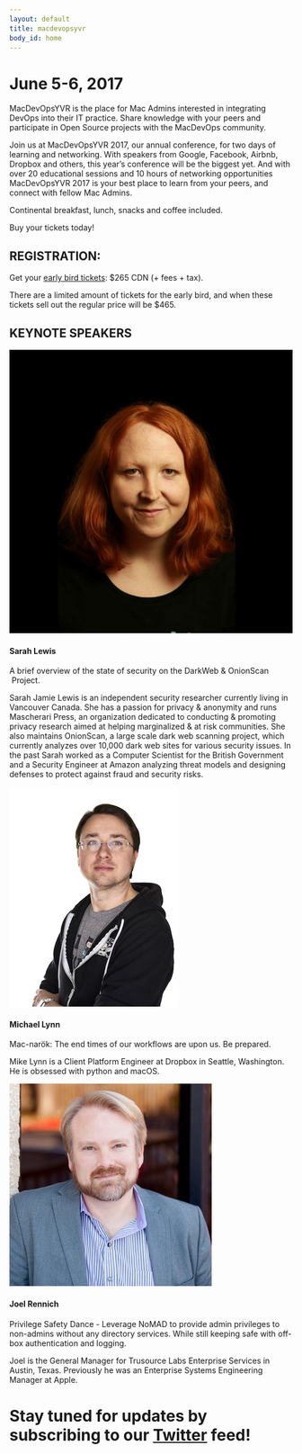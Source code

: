 ```yaml
---
layout: default
title: macdevopsyvr
body_id: home
---
```


# June 5-6, 2017

MacDevOpsYVR is the place for Mac Admins interested in integrating DevOps into their IT practice. Share knowledge with your peers and participate in Open Source projects with the MacDevOps community.
 
Join us at MacDevOpsYVR 2017, our annual conference, for two days of learning and networking. With speakers from Google, Facebook, Airbnb, Dropbox and others, this year’s conference will be the biggest yet. And with over 20 educational sessions and 10 hours of networking opportunities MacDevOpsYVR 2017 is your best place to learn from your peers, and connect with fellow Mac Admins.

Continental breakfast, lunch, snacks and coffee included.
 
Buy your tickets today!

## REGISTRATION:

Get your <a href="https://www.eventbrite.com/e/macdevopsyvr-2017-tickets-31630087443">early bird tickets</a>: $265 CDN (+ fees + tax).

There are a limited amount of tickets for the early bird, and when these tickets sell out the regular price will be $465.



## KEYNOTE SPEAKERS ##

<div class="col-xs-12 pull-left thumbnail">
  <img class="vid-thumb" src="/assets/sarah-profile-3.jpg">
  <div class="responsive">
    <h4>Sarah Lewis</h4>
    <p>
      A brief overview of the state of security on the DarkWeb & OnionScan
 Project.
    </p>
    <p class="lead">
      Sarah Jamie Lewis is an independent security researcher currently
living in Vancouver Canada. She has a passion for privacy & anonymity
and runs Mascherari Press, an organization dedicated to conducting &
promoting privacy research aimed at helping marginalized & at
risk communities. She also maintains OnionScan, a large scale dark web
scanning project, which currently analyzes over 10,000 dark web sites
for various security issues. In the past Sarah worked as a Computer
Scientist for the British Government and a Security Engineer at Amazon
analyzing threat models and designing defenses to protect against fraud
and security risks.
    </p>
  </div>
</div>

<div class="col-xs-12 pull-left thumbnail">
  <img class="vid-thumb" src="/assets/Mike_Lynn_frogor_headshot.png">
  <div class="responsive">
    <h4>Michael Lynn</h4>
    <p>
      Mac-narök: The end times of our workflows are upon us. Be prepared.
    </p>
    <p class="lead">
      Mike Lynn is a Client Platform Engineer at Dropbox in Seattle, Washington. He is obsessed with python and macOS.
    </p>
  </div>
</div>

<div class="col-xs-12 pull-left thumbnail">
  <img class="vid-thumb" src="/assets/Joel-Rennich_headshot.jpg">
  <div class="responsive">
    <h4>Joel Rennich</h4>
    <p>
      Privilege Safety Dance - Leverage NoMAD to provide admin privileges to non-admins without any directory services. While still keeping safe with off-box authentication and logging.
    </p>
    <p class="lead">
      Joel is the General Manager for Trusource Labs Enterprise Services in Austin, Texas. Previously he was an Enterprise Systems Engineering Manager at Apple.
    </p>
  </div>
</div>

# Stay tuned for updates by subscribing to our [Twitter](https://twitter.com/intent/follow?&screen_name=MacDevOpsYVR) feed!
